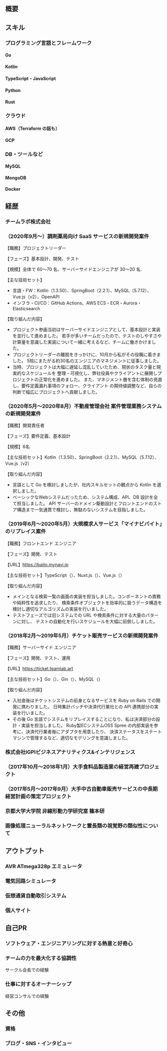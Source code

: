 ## 概要
## スキル

### プログラミング言語とフレームワーク
#### Go
#### Kotlin
#### TypeScript・JavaScript
#### Python
#### Rust

### クラウド
#### AWS（Terraform の話も）
#### GCP

### DB・ツールなど
#### MySQL
#### MongoDB
#### Docker

## 経歴

### チームラボ株式会社

### （2020年9月〜）調剤薬局向け SaaS サービスの新規開発案件
【職務】プロジェクトリーダー

【フェーズ】基本設計、開発、テスト

【規模】全体で 60〜70 名、サーバーサイドエンジニアが 30〜20 名.

【主な技術セット】
- 言語・FW：Kotlin（1.3.50）、SpringBoot（2.2.1）、MySQL（5.7.12）、Vue.js（v2）、OpenAPI
- インフラ・CI/CD：GitHub Actions、AWS ECS・ECR・Aurora・Elasticsearch

【取り組んだ内容】
- プロジェクト参画当初はサーバーサイドエンジニアとして、基本設計と実装を並行して進めました。
  若手が多いチームだったので、テストのしやすさや計算量を意識した実装について一緒に考えるなど、チームに働きかけました。
- プロジェクトリーダーの離脱をきっかけに、10月から私がその役職に着きました。
  5班にまたがる約30名のエンジニアのマネジメントに従事しました。
- 当時、プロジェクトは大幅に遅延し混乱していたため、現状のタスク量と現実的なスケジュールを
  整理・可視化し、弊社役員やクライアントに展開しプロジェクトの正常化を進めました。
  また、マネジメント層を含む体制の見直し、要件定義漏れ事項のフォロー、クライアント
  の期待値調整など、自らの判断で幅広にプロジェクトへ貢献しました。


### （2020年5月〜2020年8月）不動産管理会社 案件管理業務システムの新規開発案件
【職務】開発責任者

【フェーズ】要件定義、基本設計

【規模】6名

【主な技術セット】Kotlin（1.3.50）、SpringBoot（2.2.1）、MySQL（5.7.12）、Vue.js（v2）

【取り組んだ内容】
- 言語として Go を検討しましたが、社内スキルセットの観点から Kotlin を選択しました。
- ベーシックなWebシステムだったため、システム構成、API、DB 設計を全て担当しました。
  API サーバーのドメイン駆動設計とフロントエンドのストア構造まで一気通貫で検討し、無駄のないシステムを目指しました。

### （2019年6月〜2020年5月）大規模求人サービス「マイナビバイト」のリプレイス案件
【職務】フロントエンド エンジニア

【フェーズ】開発、テスト

【URL】https://baito.mynavi.jp

【主な技術セット】TypeScript（）、Nuxt.js（）、Vue.js（）

【取り組んだ内容】
- メインとなる検索一覧の画面の実装を担当しました。コンポーネントの責務や純粋性を追求したり、
  検索条件オブジェクトを効率的に扱うデータ構造を検討し適切なアルゴリズムの実装を行いました。
- テストフェーズでは旧システムでの URL や検索条件に対する大量のパターンに対し、
  テストの自動化を行いスケジュールを大幅に前倒ししました。

### （2018年2月〜2019年5月）チケット販売サービスの新規開発案件
【職務】サーバーサイド エンジニア

【フェーズ】開発、テスト、運用

【URL】https://ticket.teamlab.art

【主な技術セット】Go（）、Gin（）、MySQL（）

【取り組んだ内容】
- 入社直後はチケットシステムの前身となるサービスを Ruby on Rails での開発に携わりました。
  日時集計バッチや決済代行業社との API 連携部分の実装を行いました。
- その後 Go 言語でシステムをリプレイスすることになり、私は決済部分の設計・実装を担当しました。
  Ruby製ECシステムOSS Spree の内部実装を参考に、決済代行業者毎にアダプタを用意したり、
  決済ステータスをステートマシンで管理するなど、適切なモデリングを意識しました。

### 株式会社IGPIビジネスアナリティクス&インテリジェンス

### （2017年10月〜2018年1月）大手食料品製造業の経営再建プロジェクト
### （2017年5月〜2017年9月）大手中古自動車販売サービスの中長期経営計画の策定プロジェクト

### 京都大学大学院 非線形動力学研究室 篠本研
### 画像処理ニューラルネットワークと霊長類の視覚野の類似性について

## アウトプット
### AVR ATmega328p エミュレータ
### 電気回路シミュレータ
### 仮想通貨自動取引システム
### 個人サイト

## 自己PR
### ソフトウェア・エンジニアリングに対する熱意と好奇心
### チームの力を最大化する協調性
サークル会長での経験
### 仕事に対するオーナーシップ
経営コンサルでの経験

## その他
### 資格
### ブログ・SNS・インタビュー

